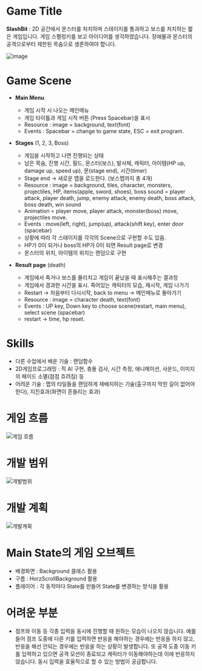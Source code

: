 # Game Title
__SlashBit__ : 2D 공간에서 몬스터를 처치하며 스테이지를 통과하고 보스를 처치하는 짧은 게임입니다.
게임 스펠렁키를 보고 아이디어를 생각하였습니다. 장애물과 몬스터의 공격으로부터 제한된 목숨으로 생존하여야 합니다.

![image](https://user-images.githubusercontent.com/70787160/99893430-8d8cec80-2cc3-11eb-9dc9-41f23795fb32.png)

# Game Scene
* __Main Menu__
  - 게임 시작 시 나오는 메인메뉴
  - 게임 타이틀과 게임 시작 버튼 (Press Spacebar)을 표시
  - Resource : image = background, text(font)
  - Events : Spacebar = change to game state, ESC = exit program.

* __Stages__ (1, 2, 3, Boss)
  - 게임을 시작하고 나면 진행되는 상태
  - 남은 목숨, 진행 시간, 필드, 몬스터(보스), 발사체, 캐릭터, 아이템(HP up, damage up, speed up), 문(stage end), 시간(timer)
  - Stage end -> 새로운 맵을 로드한다. (보스맵까지 총 4개)
  - Resource : image = background, tiles, character, monsters, projectiles, HP, items(apple, sword, shoes), boss
             sound = player attack, player death, jump, enemy attack, enemy death, boss attack, boss death, win sound
  - Animation = player move, player attack, monster(boss) move, projectiles move.
  - Events : move(left, right), jump(up), attack(shift key), enter door (spacebar)
  - 상황에 따라 각 스테이지를 각각의 Scene으로 구현할 수도 있음.
  - HP가 0이 되거나 boss의 HP가 0이 되면 Result page로 변경
  - 몬스터의 위치, 아이템의 위치는 랜덤으로 구현

* __Result page__ (death)
  - 게임에서 죽거나 보스를 물리치고 게임이 끝났을 때 표시해주는 결과창
  - 게임에서 경과한 시간을 표시. 죽어있는 캐릭터의 모습, 재시작, 게임 나가기
  - Restart -> 처음부터 다시시작, back to menu -> 메인메뉴로 돌아가기
  - Resource : image = character death, text(font)
  - Events : UP key, Down key to choose scene(restart, main menu), select scene (spacebar)
  - restart -> time, hp reset.

# Skills
* 다른 수업에서 배운 기술 : 랜덤함수
* 2D게임프로그래밍 : 적 AI 구현, 충돌 검사, 시간 측정, 애니메이션, 사운드, 이미지의 페이드 소멸(점점 흐려짐) 등
* 어려운 기술 : 맵의 타일들을 랜덤하게 재배치하는 기술(출구까지 막힌 길이 없어야 한다), 지진효과(화면이 흔들리는 효과)

# 게임 흐름
![게임 흐름](https://user-images.githubusercontent.com/70787160/95533692-d42dcc80-0a1e-11eb-8e10-44960f8c3475.png)

# 개발 범위
![개발범위](https://user-images.githubusercontent.com/70787160/99893454-d5137880-2cc3-11eb-9821-6c8170fd25a6.png)

# 개발 계획
![개발계획](https://user-images.githubusercontent.com/70787160/99893460-e52b5800-2cc3-11eb-8959-bb7a6070a3ac.png)

# Main State의 게임 오브젝트
* 배경화면 : Background 클래스 활용
* 구름 : HorzScrollBackground 활용
* 플레이어 : 각 동작마다 State를 만들어 State를 변경하는 방식을 활용

# 어려운 부분
 - 점프와 이동 등 각종 입력을 동시에 진행할 때 원하는 모습이 나오지 않습니다. 예를 들어 점프 도중에 다른 키를 입력하면 반응을 해야하는 경우에는 반응을 하지 않고, 반응을 해선 안되는 경우에는 반응을 하는 상황이 발생합니다. 또 공격 도중 이동 키를 입력하고 있으면 공격 모션이 종료되고 캐릭터가 이동해야하는데 이에 반응하지 않습니다. 동시 입력을 효율적으로 할 수 있는 방법이 궁금합니다.

